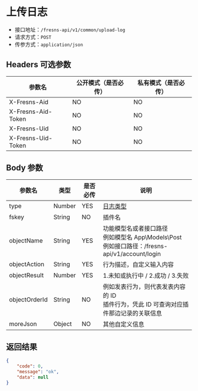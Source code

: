 # 上传日志

- 接口地址：`/fresns-api/v1/common/upload-log`
- 请求方式：`POST`
- 传参方式：`application/json`

## Headers 可选参数

| 参数名 | 公开模式（是否必传） | 私有模式（是否必传） |
| --- | --- | --- |
| X-Fresns-Aid | NO | NO |
| X-Fresns-Aid-Token | NO | NO |
| X-Fresns-Uid | NO | NO |
| X-Fresns-Uid-Token | NO | NO |

## Body 参数

| 参数名 | 类型 | 是否必传 | 说明 |
| --- | --- | --- | --- |
| type | Number | YES | [日志类型](../../database/systems/session-logs.md#日志类型-type) |
| fskey | String | NO | 插件名 |
| objectName | String | YES | 功能模型名或者接口路径<br>例如模型名 App\Models\Post<br>例如接口路径：/fresns-api/v1/account/login |
| objectAction | String | YES | 行为描述，自定义输入内容 |
| objectResult | Number | YES | 1.未知或执行中 / 2.成功 / 3.失败 |
| objectOrderId | String | NO | 例如发表行为，则代表发表内容的 ID<br>插件行为，凭此 ID 可查询对应插件那边记录的关联信息 |
| moreJson | Object | NO | 其他自定义信息 |

## 返回结果

```json
{
    "code": 0,
    "message": "ok",
    "data": null
}
```
